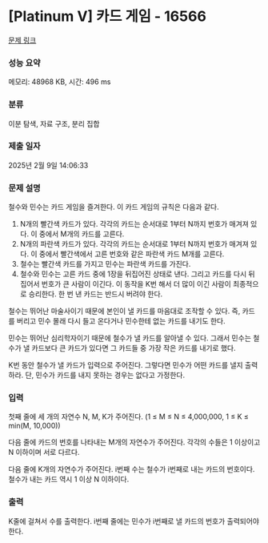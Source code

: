 # [Platinum V] 카드 게임 - 16566 

[문제 링크](https://www.acmicpc.net/problem/16566) 

### 성능 요약

메모리: 48968 KB, 시간: 496 ms

### 분류

이분 탐색, 자료 구조, 분리 집합

### 제출 일자

2025년 2월 9일 14:06:33

### 문제 설명

<p>철수와 민수는 카드 게임을 즐겨한다. 이 카드 게임의 규칙은 다음과 같다.</p>

<ol>
	<li>N개의 빨간색 카드가 있다. 각각의 카드는 순서대로 1부터 N까지 번호가 매겨져 있다. 이 중에서 M개의 카드를 고른다.</li>
	<li>N개의 파란색 카드가 있다. 각각의 카드는 순서대로 1부터 N까지 번호가 매겨져 있다. 이 중에서 빨간색에서 고른 번호와 같은 파란색 카드 M개를 고른다.</li>
	<li>철수는 빨간색 카드를 가지고 민수는 파란색 카드를 가진다.</li>
	<li>철수와 민수는 고른 카드 중에 1장을 뒤집어진 상태로 낸다. 그리고 카드를 다시 뒤집어서 번호가 큰 사람이 이긴다. 이 동작을 K번 해서 더 많이 이긴 사람이 최종적으로 승리한다. 한 번 낸 카드는 반드시 버려야 한다.</li>
</ol>

<p>철수는 뛰어난 마술사이기 때문에 본인이 낼 카드를 마음대로 조작할 수 있다. 즉, 카드를 버리고 민수 몰래 다시 들고 온다거나 민수한테 없는 카드를 내기도 한다.</p>

<p>민수는 뛰어난 심리학자이기 때문에 철수가 낼 카드를 알아낼 수 있다. 그래서 민수는 철수가 낼 카드보다 큰 카드가 있다면 그 카드들 중 가장 작은 카드를 내기로 했다.</p>

<p>K번 동안 철수가 낼 카드가 입력으로 주어진다. 그렇다면 민수가 어떤 카드를 낼지 출력하라. 단, 민수가 카드를 내지 못하는 경우는 없다고 가정한다.</p>

### 입력 

 <p>첫째 줄에 세 개의 자연수 N, M, K가 주어진다. (1 ≤ M ≤ N ≤ 4,000,000, 1 ≤ K ≤ min(M, 10,000))</p>

<p>다음 줄에 카드의 번호를 나타내는 M개의 자연수가 주어진다. 각각의 수들은 1 이상이고 N 이하이며 서로 다르다.</p>

<p>다음 줄에 K개의 자연수가 주어진다. i번째 수는 철수가 i번째로 내는 카드의 번호이다. 철수가 내는 카드 역시 1 이상 N 이하이다.</p>

### 출력 

 <p>K줄에 걸쳐서 수를 출력한다. i번째 줄에는 민수가 i번째로 낼 카드의 번호가 출력되어야 한다.</p>

